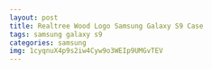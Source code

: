 ```yaml
---
layout: post
title: Realtree Wood Logo Samsung Galaxy S9 Case
tags: samsung galaxy s9
categories: samsung
img: 1cyqnuX4p9s2iw4Cyw9o3WEIp9UMGvTEV
---
```

